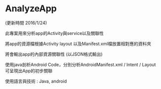 # AnalyzeApp

(更新時間 2016/1/24)

此專案用來分析app的Activity與service以及關聯性

將app的資源檔根據Activity layout 以及Manifest.xml檔放置相對應的資料夾

將會輸出app的內部資源關聯性 (以JSON格式輸出)

使用java剖析Android Code，分別分析AndroidManifest.xml / Intent / Layout
可呈現出App的初步關聯


使用語言與技術 : Java, android
